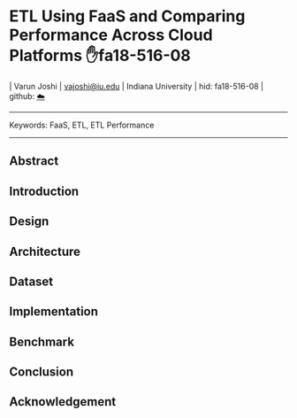 # ETL Using FaaS and Comparing Performance Across Cloud Platforms :hand:fa18-516-08

| Varun Joshi | vajoshi@iu.edu | Indiana University | hid: fa18-516-08 | github:
[:cloud:](https://github.com/cloudmesh-community/fa18-516-08/blob/master/project-paper/report.md)

---

Keywords: FaaS, ETL, ETL Performance

---

## Abstract

## Introduction

## Design

## Architecture

## Dataset

## Implementation

## Benchmark

## Conclusion

## Acknowledgement
